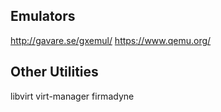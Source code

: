 

## Emulators

http://gavare.se/gxemul/
https://www.qemu.org/

## Other Utilities

libvirt
virt-manager
firmadyne